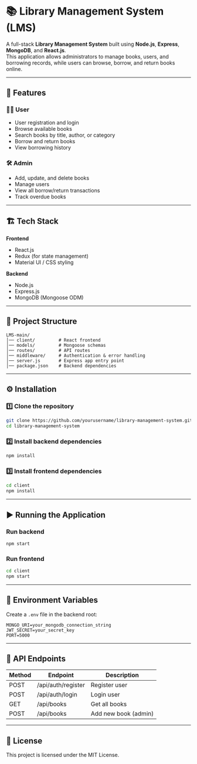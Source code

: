 # 📚 Library Management System (LMS)

A full-stack **Library Management System** built using **Node.js**, **Express**, **MongoDB**, and **React.js**.  
This application allows administrators to manage books, users, and borrowing records, while users can browse, borrow, and return books online.

---

## 🚀 Features
### 👨‍💻 User
- User registration and login  
- Browse available books  
- Search books by title, author, or category  
- Borrow and return books  
- View borrowing history  

### 🛠 Admin
- Add, update, and delete books  
- Manage users  
- View all borrow/return transactions  
- Track overdue books  

---

## 🏗 Tech Stack
**Frontend**  
- React.js  
- Redux (for state management)  
- Material UI / CSS styling  

**Backend**  
- Node.js  
- Express.js  
- MongoDB (Mongoose ODM)  

---

## 📂 Project Structure
```
LMS-main/
│── client/         # React frontend
│── models/         # Mongoose schemas
│── routes/         # API routes
│── middleware/     # Authentication & error handling
│── server.js       # Express app entry point
│── package.json    # Backend dependencies
```

---

## ⚙️ Installation

### 1️⃣ Clone the repository
```bash
git clone https://github.com/yourusername/library-management-system.git
cd library-management-system
```

### 2️⃣ Install backend dependencies
```bash
npm install
```

### 3️⃣ Install frontend dependencies
```bash
cd client
npm install
```

---

## ▶️ Running the Application

### Run backend
```bash
npm start
```

### Run frontend
```bash
cd client
npm start
```

---

## 🔐 Environment Variables
Create a `.env` file in the backend root:
```
MONGO_URI=your_mongodb_connection_string
JWT_SECRET=your_secret_key
PORT=5000
```

---

## 📌 API Endpoints
| Method | Endpoint          | Description          |
|--------|-------------------|----------------------|
| POST   | /api/auth/register| Register user        |
| POST   | /api/auth/login   | Login user           |
| GET    | /api/books        | Get all books        |
| POST   | /api/books        | Add new book (admin) |

---

## 📜 License
This project is licensed under the MIT License.
